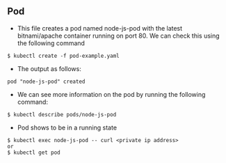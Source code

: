 ## Pod
* This file creates a pod named node-js-pod with the latest bitnami/apache container running on port 80. We can check this using the following command
```
$ kubectl create -f pod-example.yaml
```
* The output as follows:
```
pod "node-js-pod" created
```
*  We can see more information on the pod by running the following command:
```
$ kubectl describe pods/node-js-pod
```
* Pod shows to be in a running state
```
$ kubectl exec node-js-pod -- curl <private ip address>
or
$ kubectl get pod
```
